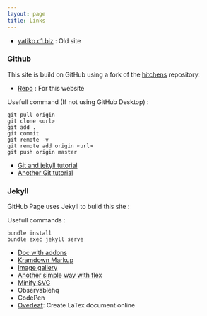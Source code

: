 ```yaml
---
layout: page
title: Links
---
```


- [yatiko.c1.biz](http://www.yatiko.c1.biz/) : Old site

### Github

This site is build on GitHub using a fork of the [hitchens](https://github.com/patdryburgh/hitchens/) repository.
- [Repo](https://github.com/fractalcitta/fractalcitta.github.io) : For this website

Usefull command (If not using GitHub Desktop) : 
~~~
git pull origin
git clone <url>
git add .
git commit
git remote -v
git remote add origin <url>
git push origin master
~~~

- [Git and jekyll tutorial](http://www.stephaniehicks.com/githubPages_tutorial/pages/githubpages-jekyll.html)
- [Another Git tutorial](https://kbroman.org/github_tutorial/pages/init.html)

### Jekyll

GitHub Page uses Jekyll to build this site : 

Usefull commands : 

    bundle install
    bundle exec jekyll serve

- [Doc with addons](https://jekyllcodex.org/)
- [Kramdown Markup](https://kramdown.gettalong.org/quickref.html)
- [Image gallery](https://dmnfarrell.github.io/software/jekyll-galleries)
- [Another simple way with flex](https://www.aravindiyer.com/posts/equal-height-image-gallery)
- [Minify SVG](https://jakearchibald.github.io/svgomg/)
- Observablehq
- CodePen
- [Overleaf](https://fr.overleaf.com/): Create LaTex document online





